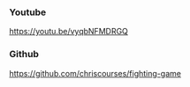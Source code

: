 ### Youtube

https://youtu.be/vyqbNFMDRGQ

### Github

https://github.com/chriscourses/fighting-game